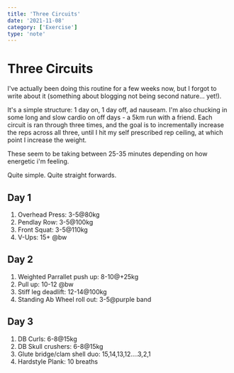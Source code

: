 ```yaml
---
title: 'Three Circuits'
date: '2021-11-08'
category: ['Exercise']
type: 'note'
---
```


# Three Circuits

I've actually been doing this routine for a few weeks now, but I forgot to write about it (something about blogging not being second nature... yet!).

It's a simple structure: 1 day on, 1 day off, ad nauseam. I'm also chucking in some long and slow cardio on off days - a 5km run with a friend. Each circuit is ran through three times, and the goal is to incrementally increase the reps across all three, until I hit my self prescribed rep ceiling, at which point I increase the weight.

These seem to be taking between 25-35 minutes depending on how energetic i'm feeling.

Quite simple. Quite straight forwards.

## Day 1

1. Overhead Press: 3-5@80kg
2. Pendlay Row: 3-5@100kg
3. Front Squat: 3-5@110kg
4. V-Ups: 15+ @bw

## Day 2

1. Weighted Parrallet push up: 8-10@+25kg
2. Pull up: 10-12 @bw
3. Stiff leg deadlift: 12-14@100kg
4. Standing Ab Wheel roll out: 3-5@purple band

## Day 3

1. DB Curls: 6-8@15kg
2. DB Skull crushers: 6-8@15kg
3. Glute bridge/clam shell duo: 15,14,13,12....3,2,1
4. Hardstyle Plank: 10 breaths

